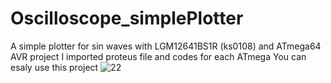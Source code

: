 # Oscilloscope_simplePlotter
A simple plotter for sin waves with LGM12641BS1R (ks0108) and ATmega64
AVR project 
I imported proteus file and codes for each ATmega 
You can esaly use this project
![22](https://user-images.githubusercontent.com/120029524/210421854-d9c5c350-4676-43c6-bae6-0ac9f8ed75f2.PNG)
